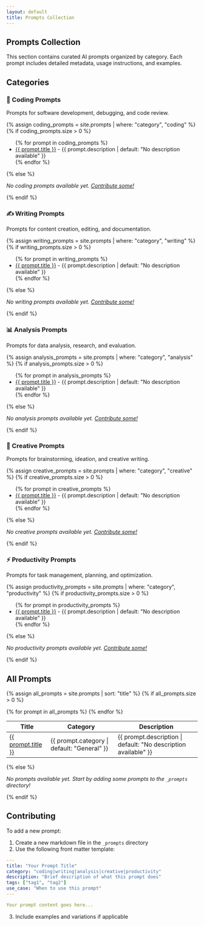 ```yaml
---
layout: default
title: Prompts Collection
---
```


## Prompts Collection

This section contains curated AI prompts organized by category. Each prompt includes detailed metadata, usage instructions, and examples.

## Categories

### 🚀 Coding Prompts
Prompts for software development, debugging, and code review.

{% assign coding_prompts = site.prompts | where: "category", "coding" %}
{% if coding_prompts.size > 0 %}
<ul>
{% for prompt in coding_prompts %}
  <li><a href="{{ prompt.url | relative_url }}">{{ prompt.title }}</a> - {{ prompt.description | default: "No description available" }}</li>
{% endfor %}
</ul>
{% else %}
<p><em>No coding prompts available yet. <a href="#contributing">Contribute some!</a></em></p>
{% endif %}

### ✍️ Writing Prompts
Prompts for content creation, editing, and documentation.

{% assign writing_prompts = site.prompts | where: "category", "writing" %}
{% if writing_prompts.size > 0 %}
<ul>
{% for prompt in writing_prompts %}
  <li><a href="{{ prompt.url | relative_url }}">{{ prompt.title }}</a> - {{ prompt.description | default: "No description available" }}</li>
{% endfor %}
</ul>
{% else %}
<p><em>No writing prompts available yet. <a href="#contributing">Contribute some!</a></em></p>
{% endif %}

### 📊 Analysis Prompts
Prompts for data analysis, research, and evaluation.

{% assign analysis_prompts = site.prompts | where: "category", "analysis" %}
{% if analysis_prompts.size > 0 %}
<ul>
{% for prompt in analysis_prompts %}
  <li><a href="{{ prompt.url | relative_url }}">{{ prompt.title }}</a> - {{ prompt.description | default: "No description available" }}</li>
{% endfor %}
</ul>
{% else %}
<p><em>No analysis prompts available yet. <a href="#contributing">Contribute some!</a></em></p>
{% endif %}

### 🎨 Creative Prompts
Prompts for brainstorming, ideation, and creative writing.

{% assign creative_prompts = site.prompts | where: "category", "creative" %}
{% if creative_prompts.size > 0 %}
<ul>
{% for prompt in creative_prompts %}
  <li><a href="{{ prompt.url | relative_url }}">{{ prompt.title }}</a> - {{ prompt.description | default: "No description available" }}</li>
{% endfor %}
</ul>
{% else %}
<p><em>No creative prompts available yet. <a href="#contributing">Contribute some!</a></em></p>
{% endif %}

### ⚡ Productivity Prompts
Prompts for task management, planning, and optimization.

{% assign productivity_prompts = site.prompts | where: "category", "productivity" %}
{% if productivity_prompts.size > 0 %}
<ul>
{% for prompt in productivity_prompts %}
  <li><a href="{{ prompt.url | relative_url }}">{{ prompt.title }}</a> - {{ prompt.description | default: "No description available" }}</li>
{% endfor %}
</ul>
{% else %}
<p><em>No productivity prompts available yet. <a href="#contributing">Contribute some!</a></em></p>
{% endif %}

## All Prompts

{% assign all_prompts = site.prompts | sort: "title" %}
{% if all_prompts.size > 0 %}
<table>
<thead>
<tr>
<th>Title</th>
<th>Category</th>
<th>Description</th>
</tr>
</thead>
<tbody>
{% for prompt in all_prompts %}
<tr>
<td><a href="{{ prompt.url | relative_url }}">{{ prompt.title }}</a></td>
<td><span class="category-badge">{{ prompt.category | default: "General" }}</span></td>
<td>{{ prompt.description | default: "No description available" }}</td>
</tr>
{% endfor %}
</tbody>
</table>
{% else %}
<p><em>No prompts available yet. Start by adding some prompts to the <code>_prompts</code> directory!</em></p>
{% endif %}

## Contributing

To add a new prompt:

1. Create a new markdown file in the `_prompts` directory
2. Use the following front matter template:

```yaml
---
title: "Your Prompt Title"
category: "coding|writing|analysis|creative|productivity"
description: "Brief description of what this prompt does"
tags: ["tag1", "tag2"]
use_case: "When to use this prompt"
---

Your prompt content goes here...
```

3. Include examples and variations if applicable
